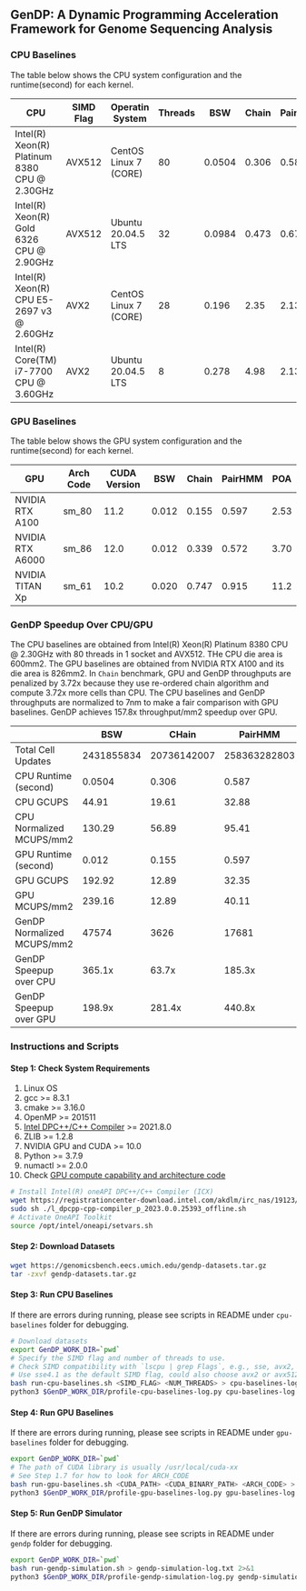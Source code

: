 ## GenDP: A Dynamic Programming Acceleration Framework for Genome Sequencing Analysis

### CPU Baselines

The table below shows the CPU system configuration and the runtime(second) for each kernel.

| CPU                                          | SIMD Flag | Operatin System       | Threads | BSW    | Chain | PairHMM | POA   |
| -------------------------------------------- | --------- | --------------------- | ------- | -----  | ----- | ------- | ----- |
| Intel(R) Xeon(R) Platinum 8380 CPU @ 2.30GHz | AVX512    | CentOS Linux 7 (CORE) | 80      | 0.0504 | 0.306 | 0.587   | 16.6  |
| Intel(R) Xeon(R) Gold 6326 CPU @ 2.90GHz     | AVX512    | Ubuntu 20.04.5 LTS    | 32      | 0.0984 | 0.473 | 0.678   | 34.3  |
| Intel(R) Xeon(R) CPU E5-2697 v3 @ 2.60GHz    | AVX2      | CentOS Linux 7 (CORE) | 28      | 0.196  | 2.35  | 2.13    | 41.7  |
| Intel(R) Core(TM) i7-7700 CPU @ 3.60GHz      | AVX2      | Ubuntu 20.04.5 LTS    | 8       | 0.278  | 4.98  | 2.13    | 90.1  |


### GPU Baselines

The table below shows the GPU system configuration and the runtime(second) for each kernel.

| GPU                | Arch Code | CUDA Version | BSW   | Chain | PairHMM | POA  |
| ------------------ | --------- | ---- | ----- | ----- | ------  | ---- |
| NVIDIA RTX A100    | sm_80     | 11.2 | 0.012 | 0.155 | 0.597   | 2.53 |
| NVIDIA RTX A6000   | sm_86     | 12.0 | 0.012 | 0.339 | 0.572   | 3.70 |
| NVIDIA TITAN Xp    | sm_61     | 10.2 | 0.020 | 0.747 | 0.915   | 11.2 |

### GenDP Speedup Over CPU/GPU

The CPU baselines are obtained from Intel(R) Xeon(R) Platinum 8380 CPU @ 2.30GHz with 80 threads in 1 socket and AVX512. THe CPU die area is 600mm2. The GPU baselines are obtained from NVIDIA RTX A100 and its die area is 826mm2. In `Chain` benchmark, GPU and GenDP throughputs are penalized by 3.72x because they use re-ordered chain algorithm and compute 3.72x more cells than CPU. The CPU baselines and GenDP throughputs are normalized to 7nm to make a fair comparison with GPU baselines. GenDP achieves 157.8x throughput/mm2 speedup over GPU.

|                             | BSW         | CHain       | PairHMM       | POA           |
| --------------------------- | ----------- | ----------- | ------------- | ------------- |
| Total Cell Updates          | 2431855834  | 20736142007 | 258363282803  | 6448581509    |
| CPU Runtime (second)        | 0.0504      | 0.306       | 0.587         | 16.6          |
| CPU GCUPS                   | 44.91       | 19.61       | 32.88         | 14.51         |
| CPU Normalized MCUPS/mm2    | 130.29      | 56.89       | 95.41         | 42.11         |
| GPU Runtime (second)        | 0.012       | 0.155       | 0.597         | 2.53          |
| GPU GCUPS                   | 192.92      | 12.89       | 32.35         | 95.13         | 
| GPU MCUPS/mm2               | 239.16      | 12.89       | 40.11         | 117.94        |
| GenDP Normalized MCUPS/mm2  | 47574       | 3626        | 17681         | 2965          |
| GenDP Speepup over CPU      | 365.1x      | 63.7x       | 185.3x        | 70.4x         |
| GenDP Speepup over GPU      | 198.9x      | 281.4x      | 440.8x        | 25.1x         |


### Instructions and Scripts

#### Step 1: Check System Requirements

1. Linux OS
2. gcc >= 8.3.1
3. cmake >= 3.16.0
4. OpenMP >= 201511
5. [Intel DPC++/C++ Compiler](https://www.intel.com/content/www/us/en/developer/articles/tool/oneapi-standalone-components.html#dpcpp-cpp) >= 2021.8.0
6. ZLIB >= 1.2.8
7. NVIDIA GPU and CUDA >= 10.0
8. Python >= 3.7.9
9. numactl >= 2.0.0
10. Check [GPU compute capability and architecture code](https://developer.nvidia.com/cuda-gpus) 

```bash
# Install Intel(R) oneAPI DPC++/C++ Compiler (ICX)
wget https://registrationcenter-download.intel.com/akdlm/irc_nas/19123/l_dpcpp-cpp-compiler_p_2023.0.0.25393_offline.sh
sudo sh ./l_dpcpp-cpp-compiler_p_2023.0.0.25393_offline.sh
# Activate OneAPI Toolkit
source /opt/intel/oneapi/setvars.sh
```

#### Step 2: Download Datasets

```bash
wget https://genomicsbench.eecs.umich.edu/gendp-datasets.tar.gz
tar -zxvf gendp-datasets.tar.gz
```

#### Step 3: Run CPU Baselines

If there are errors during running, please see scripts in README under `cpu-baselines` folder for debugging.

```bash
# Download datasets
export GenDP_WORK_DIR=`pwd`
# Specify the SIMD flag and number of threads to use.
# Check SIMD compatibility with `lscpu | grep Flags`, e.g., sse, avx2, avx512
# Use sse4.1 as the default SIMD flag, could also choose avx2 or avx512
bash run-cpu-baselines.sh <SIMD_FLAG> <NUM_THREADS> > cpu-baselines-log.txt 2>&1
python3 $GenDP_WORK_DIR/profile-cpu-baselines-log.py cpu-baselines-log.txt
```

#### Step 4: Run GPU Baselines

If there are errors during running, please see scripts in README under `gpu-baselines` folder for debugging.

```bash
export GenDP_WORK_DIR=`pwd`
# The path of CUDA library is usually /usr/local/cuda-xx
# See Step 1.7 for how to look for ARCH_CODE
bash run-gpu-baselines.sh <CUDA_PATH> <CUDA_BINARY_PATH> <ARCH_CODE> > gpu-baselines-log.txt 2>&1
python3 $GenDP_WORK_DIR/profile-gpu-baselines-log.py gpu-baselines-log.txt
```

#### Step 5: Run GenDP Simulator

If there are errors during running, please see scripts in README under `gendp` folder for debugging.

```bash
export GenDP_WORK_DIR=`pwd`
bash run-gendp-simulation.sh > gendp-simulation-log.txt 2>&1
python3 $GenDP_WORK_DIR/profile-gendp-simulation-log.py gendp-simulation-log.txt
```

